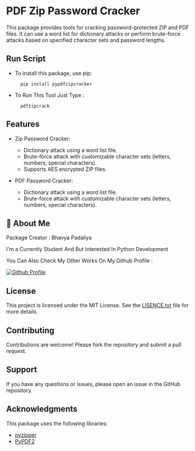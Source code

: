 
# PDF Zip Password Cracker

This package provides tools for cracking password-protected ZIP and PDF files. It can use a word list for dictionary attacks or perform brute-force attacks based on specified character sets and password lengths.

## Run Script


- To install this package, use pip:

        pip install pypdfzipcracker

- To Run This Tool Just Type :

        pdfzipcrack
    
## Features

- Zip Password Cracker:
    - Dictionary attack using a word list file.
    - Brute-force attack with customizable character sets (letters, numbers, special characters).
    - Supports AES encrypted ZIP files.

- PDF Password Cracker:
    - Dictionary attack using a word list file.
    - Brute-force attack with customizable character sets (letters, numbers, special characters).


## 🚀 About Me

Package Creator : Bhavya Padaliya 

I'm a Currently Student And But Interested In Python Development

You Can Also Check My Other Works On My Github Profile : 

[![Github Profile](https://img.shields.io/badge/Github_Profile-000?style=for-the-badge)](https://github.com/neuqs90)

License
-------

This project is licensed under the MIT License. See the [LISENCE.txt](https://github.com/neuqs90/pdfzipcracker/blob/fd7829df3844ccdfe00f43a3f3f859116694b47f/LISENCE.txt) file for more details.

Contributing
------------

Contributions are welcome! Please fork the repository and submit a pull request.

Support
-------

If you have any questions or issues, please open an issue in the GitHub repository.

Acknowledgments
---------------

This package uses the following libraries:

- [pyzipper](https://github.com/danifus/pyzipper.git)
- [PyPDF2](https://pypi.org/project/PyPDF2/)